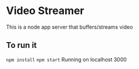 # Video Streamer

This is a node app server that buffers/streams video

## To run it

`npm install`
`npm start` 
Running on localhost 3000
